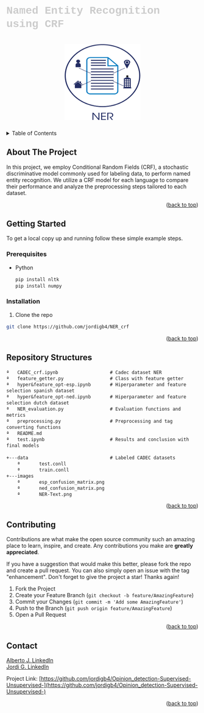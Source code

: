 # <span style="font-family:Courier New; color:#CCCCCC">**Named Entity Recognition using CRF**</span>

<a name="readme-top"></a>

<!-- PROJECT LOGO -->
<br />
<div align="center">
  <a href="https://github.com/albertojc6/Opinion_detection-Supervised-Unsupervised-">
    <img src="images/NER-Text.png" alt="Logo" width="200" height="200">
  </a>

<h3 align="center"></h3>
</div>

<!-- TABLE OF CONTENTS -->
<details>
  <summary>Table of Contents</summary>
  <ol>
    <li>
      <a href="#about-the-project">About The Project</a>
    </li>
    <li>
      <a href="#getting-started">Getting Started</a>
      <ul>
        <li><a href="#prerequisites">Prerequisites</a></li>
        <li><a href="#installation">Installation</a></li>
      </ul>
    </li>
    <li><a href="#usage">Usage</a></li>
    <li><a href="#repo-structures">Repository Structures</a></li>
    <li><a href="#contributing">Contributing</a></li>
    <li><a href="#contact">Contact</a></li>
  </ol>
</details>

<!-- ABOUT THE PROJECT -->
## About The Project

In this project, we employ Conditional Random Fields (CRF), a stochastic discriminative model commonly used for labeling data, to perform named entity recognition. We utilize a CRF model for each language to compare their performance and analyze the preprocessing steps tailored to each dataset.

<p align="right">(<a href="#readme-top">back to top</a>)</p>

<!-- GETTING STARTED -->
## Getting Started

To get a local copy up and running follow these simple example steps.

### Prerequisites


* Python
  ```sh
  pip install nltk
  pip install numpy
  ```

### Installation

1. Clone the repo
  ```sh
  git clone https://github.com/jordigb4/NER_crf
  ```
<p align="right">(<a href="#readme-top">back to top</a>)</p>


## Repository Structures

    ª   CADEC_crf.ipynb                   # Cadec dataset NER
    ª   feature_getter.py                 # Class with feature getter
    ª   hyper&feature_opt-esp.ipynb       # Hiperparameter and feature selection spanish dataset
    ª   hyper&feature_opt-ned.ipynb       # Hiperparameter and feature selection dutch dataset
    ª   NER_evaluation.py                 # Evaluation functions and metrics
    ª   preprocessing.py                  # Preprocessing and tag converting functions
    ª   README.md
    ª   test.ipynb                        # Results and conclusion with final models
    
    +---data                              # Labeled CADEC datasets
        ª       test.conll                
        ª       train.conll     
    +---images                            
        ª       esp_confusion_matrix.png
        ª       ned_confusion_matrix.png
        ª       NER-Text.png    
        

<p align="right">(<a href="#repo-structures">back to top</a>)</p>

<!-- CONTRIBUTING -->
## Contributing

Contributions are what make the open source community such an amazing place to learn, inspire, and create. Any contributions you make are **greatly appreciated**.

If you have a suggestion that would make this better, please fork the repo and create a pull request. You can also simply open an issue with the tag "enhancement".
Don't forget to give the project a star! Thanks again!

1. Fork the Project
2. Create your Feature Branch (`git checkout -b feature/AmazingFeature`)
3. Commit your Changes (`git commit -m 'Add some AmazingFeature'`)
4. Push to the Branch (`git push origin feature/AmazingFeature`)
5. Open a Pull Request

<p align="right">(<a href="#readme-top">back to top</a>)</p>

<!-- CONTACT -->
## Contact

[Alberto J. LinkedIn](https://www.linkedin.com/in/alberto-jerez-cubero-65abb82a3/)  
[Jordi G. LinkedIn](https://www.linkedin.com/in/jordi-granja-bayot/)

Project Link: [https://github.com/jordigb4/Opinion_detection-Supervised-Unsupervised-](https://github.com/jordigb4/Opinion_detection-Supervised-Unsupervised-)

<p align="right">(<a href="#readme-top">back to top</a>)</p>
